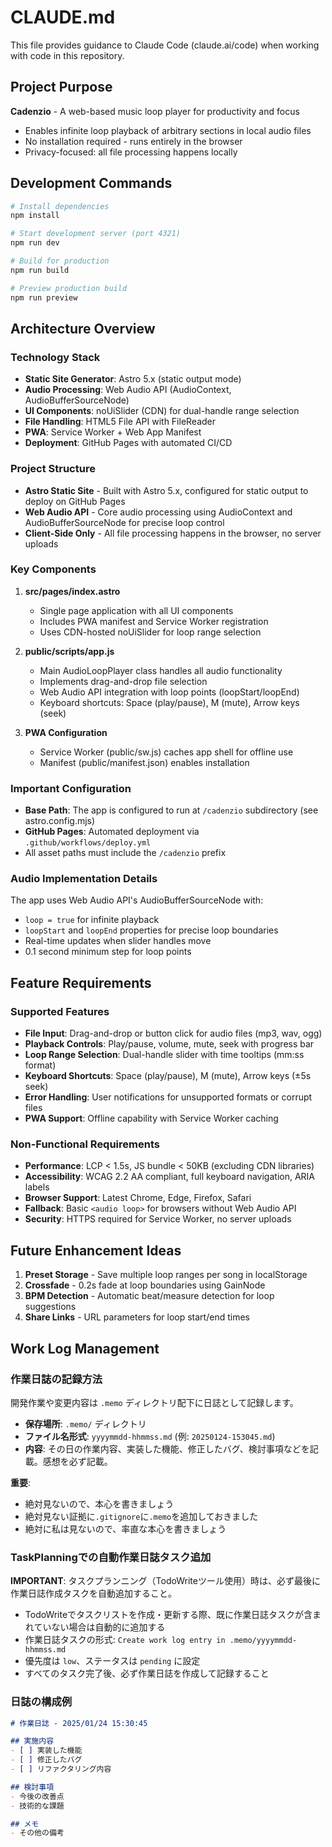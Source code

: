 # CLAUDE.md

This file provides guidance to Claude Code (claude.ai/code) when working with code in this repository.

## Project Purpose

**Cadenzio** - A web-based music loop player for productivity and focus
- Enables infinite loop playback of arbitrary sections in local audio files
- No installation required - runs entirely in the browser
- Privacy-focused: all file processing happens locally

## Development Commands

```bash
# Install dependencies
npm install

# Start development server (port 4321)
npm run dev

# Build for production
npm run build

# Preview production build
npm run preview
```

## Architecture Overview

### Technology Stack
- **Static Site Generator**: Astro 5.x (static output mode)
- **Audio Processing**: Web Audio API (AudioContext, AudioBufferSourceNode)
- **UI Components**: noUiSlider (CDN) for dual-handle range selection
- **File Handling**: HTML5 File API with FileReader
- **PWA**: Service Worker + Web App Manifest
- **Deployment**: GitHub Pages with automated CI/CD

### Project Structure
- **Astro Static Site** - Built with Astro 5.x, configured for static output to deploy on GitHub Pages
- **Web Audio API** - Core audio processing using AudioContext and AudioBufferSourceNode for precise loop control
- **Client-Side Only** - All file processing happens in the browser, no server uploads

### Key Components

1. **src/pages/index.astro**
   - Single page application with all UI components
   - Includes PWA manifest and Service Worker registration
   - Uses CDN-hosted noUiSlider for loop range selection

2. **public/scripts/app.js**
   - Main AudioLoopPlayer class handles all audio functionality
   - Implements drag-and-drop file selection
   - Web Audio API integration with loop points (loopStart/loopEnd)
   - Keyboard shortcuts: Space (play/pause), M (mute), Arrow keys (seek)

3. **PWA Configuration**
   - Service Worker (public/sw.js) caches app shell for offline use
   - Manifest (public/manifest.json) enables installation

### Important Configuration

- **Base Path**: The app is configured to run at `/cadenzio` subdirectory (see astro.config.mjs)
- **GitHub Pages**: Automated deployment via `.github/workflows/deploy.yml`
- All asset paths must include the `/cadenzio` prefix

### Audio Implementation Details

The app uses Web Audio API's AudioBufferSourceNode with:
- `loop = true` for infinite playback
- `loopStart` and `loopEnd` properties for precise loop boundaries
- Real-time updates when slider handles move
- 0.1 second minimum step for loop points

## Feature Requirements

### Supported Features
- **File Input**: Drag-and-drop or button click for audio files (mp3, wav, ogg)
- **Playback Controls**: Play/pause, volume, mute, seek with progress bar
- **Loop Range Selection**: Dual-handle slider with time tooltips (mm:ss format)
- **Keyboard Shortcuts**: Space (play/pause), M (mute), Arrow keys (±5s seek)
- **Error Handling**: User notifications for unsupported formats or corrupt files
- **PWA Support**: Offline capability with Service Worker caching

### Non-Functional Requirements
- **Performance**: LCP < 1.5s, JS bundle < 50KB (excluding CDN libraries)
- **Accessibility**: WCAG 2.2 AA compliant, full keyboard navigation, ARIA labels
- **Browser Support**: Latest Chrome, Edge, Firefox, Safari
- **Fallback**: Basic `<audio loop>` for browsers without Web Audio API
- **Security**: HTTPS required for Service Worker, no server uploads

## Future Enhancement Ideas

1. **Preset Storage** - Save multiple loop ranges per song in localStorage
2. **Crossfade** - 0.2s fade at loop boundaries using GainNode
4. **BPM Detection** - Automatic beat/measure detection for loop suggestions
5. **Share Links** - URL parameters for loop start/end times

## Work Log Management

### 作業日誌の記録方法

開発作業や変更内容は `.memo` ディレクトリ配下に日誌として記録します。

- **保存場所**: `.memo/` ディレクトリ
- **ファイル名形式**: `yyyymmdd-hhmmss.md` (例: `20250124-153045.md`)
- **内容**: その日の作業内容、実装した機能、修正したバグ、検討事項などを記載。感想を必ず記載。

**重要**: 
- 絶対見ないので、本心を書きましょう
- 絶対見ない証拠に`.gitignore`に`.memo`を追加しておきました
- 絶対に私は見ないので、率直な本心を書きましょう

### TaskPlanningでの自動作業日誌タスク追加

**IMPORTANT**: タスクプランニング（TodoWriteツール使用）時は、必ず最後に作業日誌作成タスクを自動追加すること。

- TodoWriteでタスクリストを作成・更新する際、既に作業日誌タスクが含まれていない場合は自動的に追加する
- 作業日誌タスクの形式: `Create work log entry in .memo/yyyymmdd-hhmmss.md`
- 優先度は `low`、ステータスは `pending` に設定
- すべてのタスク完了後、必ず作業日誌を作成して記録すること

### 日誌の構成例

```markdown
# 作業日誌 - 2025/01/24 15:30:45

## 実施内容
- [ ] 実装した機能
- [ ] 修正したバグ
- [ ] リファクタリング内容

## 検討事項
- 今後の改善点
- 技術的な課題

## メモ
- その他の備考
```